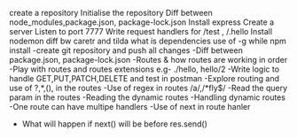 create a repository
Initialise the repository
Diff between node_modules,package.json, package-lock.json
Install express
Create a server
Listen to port 7777
Write request handlers for /test , /.hello
Install nodemon
diff bw caretr and tilda
what is dependencies
use of -g while npm install
-create git repository and push all changes
-Diff between package.json, package-lock.json
-Routes  & how routes are working in order
-Play with routes and routes extensions  e.g- ./hello, hello/2
-Write logic to handle GET,PUT,PATCH,DELETE and test in postman
-Explore routing and use of ?,*,(), in the routes 
-Use of regex in routes /a/,/*fly$/
-Read the query param in the routes
-Reading the dynamic routes
-Handling dynamic routes
-One route can have multipe handlers
-Use of next in route hanler
- What will happen if next() will be before res.send()

